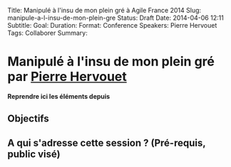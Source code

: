 Title: Manipulé à l'insu de mon plein gré à Agile France 2014 
Slug: manipule-a-l-insu-de-mon-plein-gre
Status: Draft
Date: 2014-04-06 12:11
Subtitle: 
Goal: 
Duration: 
Format: Conference
Speakers: Pierre Hervouet
Tags: Collaborer
Summary: 


# Manipulé à l'insu de mon plein gré par [Pierre Hervouet](../bios/pierre-hervouet.html)

**Reprendre ici les éléments depuis []()**
## Objectifs

## A qui s'adresse cette session ? (Pré-requis, public visé)


